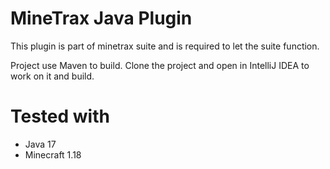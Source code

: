 # MineTrax Java Plugin
This plugin is part of minetrax suite and is required to let the suite function.

Project use Maven to build. Clone the project and open in IntelliJ IDEA to work on it and build.

# Tested with
 - Java 17
 - Minecraft 1.18
